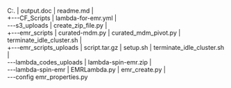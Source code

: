 


C:.
|   output.doc
|   readme.md
|   
+---CF_Scripts
|       lambda-for-emr.yml
|       
\---s3_uploads
    |   create_zip_file.py
    |   
    +---emr_scripts
    |       curated-mdm.py
    |       curated_mdm_pivot.py
    |       terminate_idle_cluster.sh
    |       
    +---emr_scripts_uploads
    |       script.tar.gz
    |       setup.sh
    |       terminate_idle_cluster.sh
    |       
    \---lambda_codes_uploads
        |   lambda-spin-emr.zip
        |   
        \---lambda-spin-emr
            |   EMRLambda.py
            |   emr_create.py
            |   
            \---config
                    emr_properties.py
